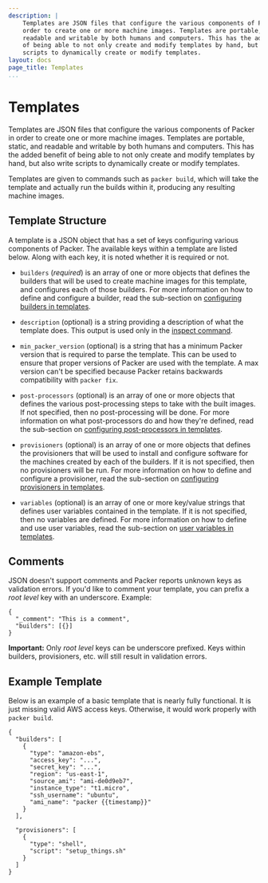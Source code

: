 ```yaml
---
description: |
    Templates are JSON files that configure the various components of Packer in
    order to create one or more machine images. Templates are portable, static, and
    readable and writable by both humans and computers. This has the added benefit
    of being able to not only create and modify templates by hand, but also write
    scripts to dynamically create or modify templates.
layout: docs
page_title: Templates
...
```


# Templates

Templates are JSON files that configure the various components of Packer in
order to create one or more machine images. Templates are portable, static, and
readable and writable by both humans and computers. This has the added benefit
of being able to not only create and modify templates by hand, but also write
scripts to dynamically create or modify templates.

Templates are given to commands such as `packer build`, which will take the
template and actually run the builds within it, producing any resulting machine
images.

## Template Structure

A template is a JSON object that has a set of keys configuring various
components of Packer. The available keys within a template are listed below.
Along with each key, it is noted whether it is required or not.

-   `builders` (*required*) is an array of one or more objects that defines the
    builders that will be used to create machine images for this template, and
    configures each of those builders. For more information on how to define and
    configure a builder, read the sub-section on [configuring builders in
    templates](/docs/templates/builders.html).

-   `description` (optional) is a string providing a description of what the
    template does. This output is used only in the [inspect
    command](/docs/command-line/inspect.html).

-   `min_packer_version` (optional) is a string that has a minimum Packer
    version that is required to parse the template. This can be used to ensure
    that proper versions of Packer are used with the template. A max version
    can't be specified because Packer retains backwards compatibility with
    `packer fix`.

-   `post-processors` (optional) is an array of one or more objects that defines
    the various post-processing steps to take with the built images. If not
    specified, then no post-processing will be done. For more information on
    what post-processors do and how they're defined, read the sub-section on
    [configuring post-processors in
    templates](/docs/templates/post-processors.html).

-   `provisioners` (optional) is an array of one or more objects that defines
    the provisioners that will be used to install and configure software for the
    machines created by each of the builders. If it is not specified, then no
    provisioners will be run. For more information on how to define and
    configure a provisioner, read the sub-section on [configuring provisioners
    in templates](/docs/templates/provisioners.html).

-   `variables` (optional) is an array of one or more key/value strings that
    defines user variables contained in the template. If it is not specified,
    then no variables are defined. For more information on how to define and use
    user variables, read the sub-section on [user variables in
    templates](/docs/templates/user-variables.html).

## Comments

JSON doesn't support comments and Packer reports unknown keys as validation
errors. If you'd like to comment your template, you can prefix a *root level*
key with an underscore. Example:

``` {.javascript}
{
  "_comment": "This is a comment",
  "builders": [{}]
}
```

**Important:** Only *root level* keys can be underscore prefixed. Keys within
builders, provisioners, etc. will still result in validation errors.

## Example Template

Below is an example of a basic template that is nearly fully functional. It is
just missing valid AWS access keys. Otherwise, it would work properly with
`packer build`.

``` {.javascript}
{
  "builders": [
    {
      "type": "amazon-ebs",
      "access_key": "...",
      "secret_key": "...",
      "region": "us-east-1",
      "source_ami": "ami-de0d9eb7",
      "instance_type": "t1.micro",
      "ssh_username": "ubuntu",
      "ami_name": "packer {{timestamp}}"
    }
  ],

  "provisioners": [
    {
      "type": "shell",
      "script": "setup_things.sh"
    }
  ]
}
```
